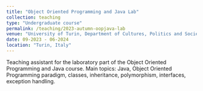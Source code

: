 ```yaml
---
title: "Object Oriented Programming and Java Lab"
collection: teaching
type: "Undergraduate course"
permalink: /teaching/2023-autumn-oopjava-lab
venue: "University of Turin, Department of Cultures, Politics and Society"
date: 09-2023 - 06-2024
location: "Turin, Italy"
---
```


Teaching assistant for the laboratory part of the Object Oriented Programming and Java course. Main topics: Java, Object Oriented Programming paradigm, classes, inheritance, polymorphism, interfaces, exception handling.

<!-- Heading 1
======

Heading 2
======

Heading 3
====== -->